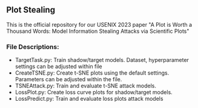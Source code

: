 ## Plot Stealing
This is the official repository for our USENIX 2023 paper "A Plot is Worth a Thousand Words: Model Information Stealing Attacks via Scientific Plots"

### File Descriptions:
  
- TargetTask.py: Train shadow/target models. Dataset, hyperparameter settings can be adjusted within file
- CreateTSNE.py: Create t-SNE plots using the default settings. Parameters can be adjusted within the file. 
- TSNEAttack.py: Train and evaluate t-SNE attack models. 
- LossPlot.py: Create loss curve plots for shadow/target models.
- LossPredict.py: Train and evaluate loss plots attack models
